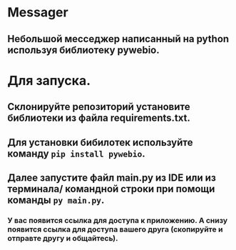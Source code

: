 # Messager
## Небольшой месседжер написанный на python используя библиотеку pywebio.<br>
# Для запуска.<br>
## Склонируйте репозиторий установите библиотеки из файла requirements.txt.<br>
## Для установки бибилотек используйте команду ```pip install pywebio```.<br>
## Далее запустите файл main.py из IDE или из терминала/ командной строки при помощи команды ```py main.py```.<br>
### У вас появится ссылка для доступа к приложению. А снизу появится ссылка для доступа вашего друга (скопируйте и отправте другу и общайтесь).
